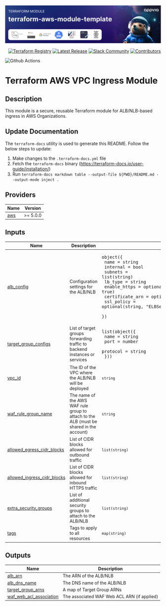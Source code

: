 <!-- markdownlint-disable -->
<a href="https://www.appvia.io/"><img src="https://github.com/appvia/terraform-aws-module-template/blob/main/docs/banner.jpg?raw=true" alt="Appvia Banner"/></a><br/><p align="right"> <a href="https://registry.terraform.io/modules/appvia/module-template/aws/latest"><img src="https://img.shields.io/static/v1?label=APPVIA&message=Terraform%20Registry&color=191970&style=for-the-badge" alt="Terraform Registry"/></a></a> <a href="https://github.com/appvia/terraform-aws-module-template/releases/latest"><img src="https://img.shields.io/github/release/appvia/terraform-aws-module-template.svg?style=for-the-badge&color=006400" alt="Latest Release"/></a> <a href="https://appvia-community.slack.com/join/shared_invite/zt-1s7i7xy85-T155drryqU56emm09ojMVA#/shared-invite/email"><img src="https://img.shields.io/badge/Slack-Join%20Community-purple?style=for-the-badge&logo=slack" alt="Slack Community"/></a> <a href="https://github.com/appvia/terraform-aws-module-template/graphs/contributors"><img src="https://img.shields.io/github/contributors/appvia/terraform-aws-module-template.svg?style=for-the-badge&color=FF8C00" alt="Contributors"/></a>

<!-- markdownlint-restore -->
<!--
  ***** CAUTION: DO NOT EDIT ABOVE THIS LINE ******
-->

![Github Actions](https://github.com/appvia/terraform-aws-module-template/actions/workflows/terraform.yml/badge.svg)

# Terraform AWS VPC Ingress Module

## Description

This module is a secure, reusable Terraform module for ALB/NLB-based ingress in AWS Organizations.

## Update Documentation

The `terraform-docs` utility is used to generate this README. Follow the below steps to update:

1. Make changes to the `.terraform-docs.yml` file
2. Fetch the `terraform-docs` binary (https://terraform-docs.io/user-guide/installation/)
3. Run `terraform-docs markdown table --output-file ${PWD}/README.md --output-mode inject .`

<!-- BEGIN_TF_DOCS -->
## Providers

| Name | Version |
|------|---------|
| <a name="provider_aws"></a> [aws](#provider\_aws) | >= 5.0.0 |

## Inputs

| Name | Description | Type | Default | Required |
|------|-------------|------|---------|:--------:|
| <a name="input_alb_config"></a> [alb\_config](#input\_alb\_config) | Configuration settings for the ALB/NLB | <pre>object({<br/>    name            = string<br/>    internal        = bool<br/>    subnets         = list(string)<br/>    lb_type         = string<br/>    enable_https    = optional(bool, true)<br/>    certificate_arn = optional(string, "")<br/>    ssl_policy      = optional(string, "ELBSecurityPolicy-TLS13-1-2-2021-06")<br/>  })</pre> | n/a | yes |
| <a name="input_target_group_configs"></a> [target\_group\_configs](#input\_target\_group\_configs) | List of target groups forwarding traffic to backend instances or services | <pre>list(object({<br/>    name     = string<br/>    port     = number<br/>    protocol = string<br/>  }))</pre> | n/a | yes |
| <a name="input_vpc_id"></a> [vpc\_id](#input\_vpc\_id) | The ID of the VPC where the ALB/NLB will be deployed | `string` | n/a | yes |
| <a name="input_waf_rule_group_name"></a> [waf\_rule\_group\_name](#input\_waf\_rule\_group\_name) | The name of the AWS WAF rule group to attach to the ALB (must be shared in the account) | `string` | n/a | yes |
| <a name="input_allowed_egress_cidr_blocks"></a> [allowed\_egress\_cidr\_blocks](#input\_allowed\_egress\_cidr\_blocks) | List of CIDR blocks allowed for outbound traffic | `list(string)` | <pre>[<br/>  "10.0.0.0/8"<br/>]</pre> | no |
| <a name="input_allowed_ingress_cidr_blocks"></a> [allowed\_ingress\_cidr\_blocks](#input\_allowed\_ingress\_cidr\_blocks) | List of CIDR blocks allowed for inbound HTTPS traffic | `list(string)` | <pre>[<br/>  "0.0.0.0/0"<br/>]</pre> | no |
| <a name="input_extra_security_groups"></a> [extra\_security\_groups](#input\_extra\_security\_groups) | List of additional security groups to attach to the ALB/NLB | `list(string)` | `[]` | no |
| <a name="input_tags"></a> [tags](#input\_tags) | Tags to apply to all resources | `map(string)` | `{}` | no |

## Outputs

| Name | Description |
|------|-------------|
| <a name="output_alb_arn"></a> [alb\_arn](#output\_alb\_arn) | The ARN of the ALB/NLB |
| <a name="output_alb_dns_name"></a> [alb\_dns\_name](#output\_alb\_dns\_name) | The DNS name of the ALB/NLB |
| <a name="output_target_group_arns"></a> [target\_group\_arns](#output\_target\_group\_arns) | A map of Target Group ARNs |
| <a name="output_waf_web_acl_association"></a> [waf\_web\_acl\_association](#output\_waf\_web\_acl\_association) | The associated WAF Web ACL ARN (if applied) |
<!-- END_TF_DOCS -->
